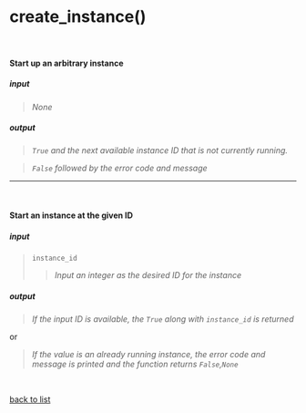 # **create_instance()**
<br/>

#### Start up an arbitrary instance
##### input
>*None*

##### output
>*`True` and the next available instance ID that is not currently running.*   

>*`False` followed by the error code and message*

-----------

<br/>

#### Start an instance at the given ID
##### input
>`instance_id`  
>>*Input an integer as the desired ID for the instance*

##### output
>*If the input ID is available, the `True` along with `instance_id` is returned*    

or
>*If the value is an already running instance, the error code and message is printed and the function returns `False`,`None`*

<br/>

[back to list](./Index.md)
